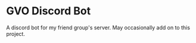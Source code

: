 # GVO Discord Bot
A discord bot for my friend group's server. May occasionally add on to this project.
